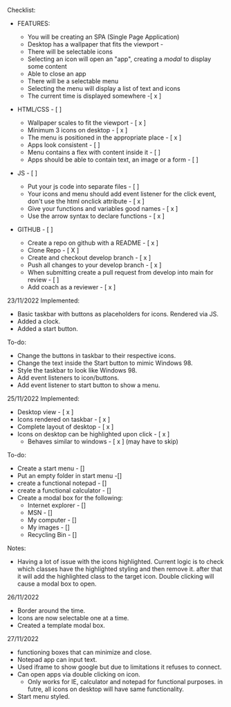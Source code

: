 Checklist:
- FEATURES:
    -   You will be creating an SPA (Single Page Application)
    -   Desktop has a wallpaper that fits the viewport -
    -   There will be selectable icons
    -   Selecting an icon will open an "app", creating a _modal_ to display some content
    -   Able to close an app
    -   There will be a selectable menu
    -   Selecting the menu will display a list of text and icons
    -   The current time is displayed somewhere -[ x ]

- HTML/CSS - [ ]
    -   Wallpaper scales to fit the viewport - [ x ]
    -   Minimum 3 icons on desktop - [ x ]
    -   The menu is positioned in the appropriate place - [ x ]
    -   Apps look consistent - [ ]
    -   Menu contains a flex with content inside it - [ ]
    -   Apps should be able to contain text, an image or a form - [ ]

- JS - [ ]
    -   Put your js code into separate files - [ ]
    -   Your icons and menu should add event listener for the click event, don't use the html onclick attribute - [ x ]
    -   Give your functions and variables good names - [ x ]
    -   Use the arrow syntax to declare functions - [ x ]

- GITHUB - [ ]
    -   Create a repo on github with a README - [ x ]
    -   Clone Repo - [ X ]
    -   Create and checkout develop branch - [ x ]
    -   Push all changes to your develop branch - [ x ]
    -   When submitting create a pull request from develop  into main for review - [ ]
    -   Add coach as a reviewer - [ x ]

23/11/2022
Implemented:
- Basic taskbar with buttons as placeholders for icons. Rendered via JS.
- Added a clock.
- Added a start button. 

To-do:
- Change the buttons in taskbar to their respective icons.
- Change the text inside the Start button to mimic Windows 98.
- Style the taskbar to look like Windows 98.
- Add event listeners to icon/buttons.
- Add event listener to start button to show a menu.

25/11/2022
Implemented:
- Desktop view - [ x ]
- Icons rendered on taskbar - [ x ]
- Complete layout of desktop - [ x ]
- Icons on desktop can be highlighted upon click - [ x ]
    - Behaves similar to windows - [ x ] (may have to skip)

To-do:
- Create a start menu - []
- Put an empty folder in start menu -[]
- create a functional notepad - []
- create a functional calculator - []
- Create a modal box for the following:
    - Internet explorer - []
    - MSN - []
    - My computer - []
    - My images - []
    - Recycling Bin - []

Notes:
- Having a lot of issue with the icons highlighted. Current logic is to check which classes have the highlighted styling and then remove it. after that it will add the highlighted class to the target icon. Double clicking will cause a modal box to open.

26/11/2022
- Border around the time.
- Icons are now selectable one at a time.
- Created a template modal box.

27/11/2022
- functioning boxes that can minimize and close.
- Notepad app can input text.
- Used iframe to show google but due to limitations it refuses to connect.
- Can open apps via double clicking on icon.
    - Only works for IE, calculator and notepad for functional purposes. in futre, all icons on desktop will have same functionality.
- Start menu styled.